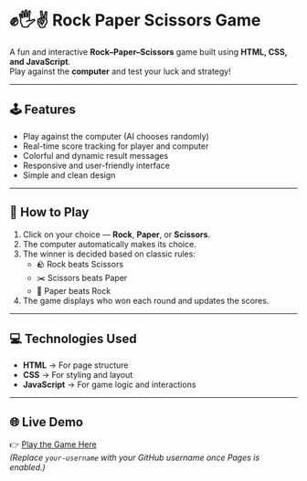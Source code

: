 # ✊🖐️✌️ Rock Paper Scissors Game

A fun and interactive **Rock–Paper–Scissors** game built using **HTML, CSS, and JavaScript**.  
Play against the **computer** and test your luck and strategy!

---

## 🕹️ Features
- Play against the computer (AI chooses randomly)
- Real-time score tracking for player and computer
- Colorful and dynamic result messages
- Responsive and user-friendly interface
- Simple and clean design

---

## 🚀 How to Play
1. Click on your choice — **Rock**, **Paper**, or **Scissors**.  
2. The computer automatically makes its choice.  
3. The winner is decided based on classic rules:
   - 🪨 Rock beats Scissors  
   - ✂️ Scissors beats Paper  
   - 📄 Paper beats Rock  
4. The game displays who won each round and updates the scores.

---

## 💻 Technologies Used
- **HTML** → For page structure  
- **CSS** → For styling and layout  
- **JavaScript** → For game logic and interactions

---

## 🌐 Live Demo
👉 [Play the Game Here](https://github.com/KrinalKatrodiya/Rock-Paper-Scissor/)  
*(Replace `your-username` with your GitHub username once Pages is enabled.)*

